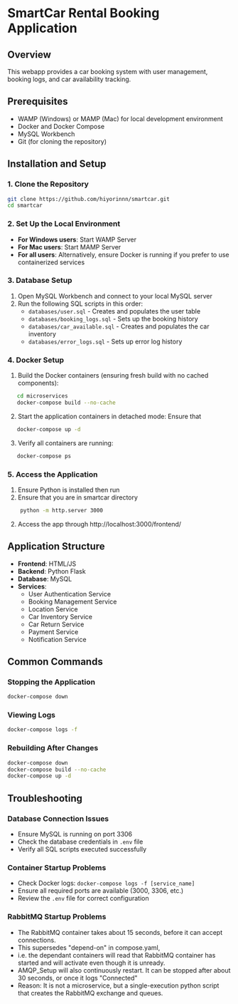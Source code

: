 # SmartCar Rental Booking Application

## Overview
This webapp provides a car booking system with user management, booking logs, and car availability tracking.

## Prerequisites
- WAMP (Windows) or MAMP (Mac) for local development environment
- Docker and Docker Compose
- MySQL Workbench
- Git (for cloning the repository)

## Installation and Setup

### 1. Clone the Repository
```bash
git clone https://github.com/hiyorinnn/smartcar.git
cd smartcar
```

### 2. Set Up the Local Environment
- **For Windows users**: Start WAMP Server
- **For Mac users**: Start MAMP Server
- **For all users**: Alternatively, ensure Docker is running if you prefer to use containerized services

### 3. Database Setup
1. Open MySQL Workbench and connect to your local MySQL server
2. Run the following SQL scripts in this order:
   - `databases/user.sql` - Creates and populates the user table
   - `databases/booking_logs.sql` - Sets up the booking history
   - `databases/car_available.sql` - Creates and populates the car inventory
   - `databases/error_logs.sql` - Sets up error log history

### 4. Docker Setup
1. Build the Docker containers (ensuring fresh build with no cached components):
```bash
   cd microservices
   docker-compose build --no-cache
   ```

2. Start the application containers in detached mode:
   Ensure that 
```bash
   docker-compose up -d
   ```

3. Verify all containers are running:
```bash
   docker-compose ps
   ```

### 5. Access the Application
1. Ensure Python is installed then run
2. Ensure that you are in smartcar directory 

```bash
    python -m http.server 3000
   ```

2. Access the app through 
http://localhost:3000/frontend/ 


## Application Structure
- **Frontend**: HTML/JS
- **Backend**: Python Flask
- **Database**: MySQL
- **Services**:
  - User Authentication Service
  - Booking Management Service
  - Location Service
  - Car Inventory Service
  - Car Return Service
  - Payment Service
  - Notification Service 


## Common Commands

### Stopping the Application
```bash
docker-compose down
```

### Viewing Logs
```bash
docker-compose logs -f
```

### Rebuilding After Changes
```bash
docker-compose down
docker-compose build --no-cache
docker-compose up -d
```

## Troubleshooting

### Database Connection Issues
- Ensure MySQL is running on port 3306
- Check the database credentials in `.env` file
- Verify all SQL scripts executed successfully

### Container Startup Problems
- Check Docker logs: `docker-compose logs -f [service_name]`
- Ensure all required ports are available (3000, 3306, etc.)
- Review the `.env` file for correct configuration

### RabbitMQ Startup Problems
- The RabbitMQ container takes about 15 seconds, before it can accept connections.
- This supersedes "depend-on" in compose.yaml, 
- i.e. the dependant containers will read that RabbitMQ container has started and will activate even though it is unready.
- AMQP_Setup will also continuously restart. It can be stopped after about 30 seconds, or once it logs "Connected"
- Reason: It is not a microservice, but a single-execution python script that creates the RabbitMQ exchange and queues.
